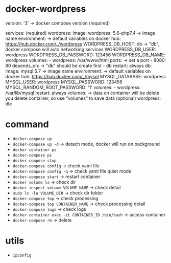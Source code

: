 # docker-wordpress

version: '3' -> docker compose version (required)

services: (required)
  wordpress:
    image: wordpress: 5.6-php7.4 -> image name
    environment: -> default variables on docker hub: https://hub.docker.com/_/wordpress
      WORDPRESS_DB_HOST: db -> "db", docker compose will auto networking services
      WORDPRESS_DB_USER: wordpress
      WORDPRESS_DB_PASSWORD: 123456
      WORDPRESS_DB_NAME: wordpress
    volumes:
      - wordpress: /var/www/html
    ports: -> set a port
      - 8080: 80
    depends_on: -> "db" should be create first
      - db
    restart: always
  db:
    image: mysql:5.7 -> image name
    environment: -> default variables on docker hub: https://hub.docker.com/_/mysql
      MYSQL_DATABASE: wordpress
      MYSQL_USER: wordpress
      MYSQL_PASSWORD: 123456
      MYSQL_RANDOM_ROOT_PASSWORD: '1'
    volumes:
      - wordpress: /var/lib/mysql
    restart: always
volumes: -> data on container will be delete you delete container, so use "volumes" to save data (optional) 
	wordpress:
	db:


# command

- ``docker-compose up``
- ``docker-compose up -d`` -> detach mode, docker will run on background
- ``docker container ps``
- ``docker-compose ps``
- ``docker-compose stop``
- ``docker-compose config`` -> check yaml file
- ``docker-compose config -q`` -> check yaml file quiet mode
- ``docker-compose start`` -> restart container
- ``docker volume ls`` -> check dir
- ``docker inspect volume VOLUME_NAME`` -> check detail
- ``sudo ls -la VOLUME_DIR`` -> check dir folder
- ``docker-compose top`` -> check processing
- ``docker-compose top CONTAINER_NAME`` -> check processing detail
- ``docker-compose logs`` -> check logs
- ``docker container exec -it CONTAINER_ID /bin/bash`` -> access container
- ``docker-compose rm`` -> delete

# utils
- ``ipconfig``